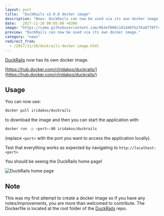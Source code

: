 ```yaml
---
layout: post
title:  "DuckRails v2.0.0 docker image"
description: "News: DuckRails can now be used via its own docker image."
date:   2017-11-10 00:05:00 +0300
image: "https://camo.githubusercontent.com/063ef000c181d49fb2f6a8f70ffcc5125755a577/687474703a2f2f692e696d6775722e636f6d2f33686d3047616a2e706e67"
preview: "DuckRails can now be used via its own docker image."
category: "news"
redirect_from:
  - /2017/11/10/duckrails-docker-image.html
---
```


[DuckRails](https://github.com/iridakos/duckrails) now has its own docker image.

[https://hub.docker.com/r/iridakos/duckrails/](https://hub.docker.com/r/iridakos/duckrails/)

## Usage

You can now use:

```bash
docker pull iridakos/duckrails
```

to download the image and then you can start the application with:

```bash
docker run -p <port>:80 iridakos/duckrails
```
(replace `<port>` with the port you want to access the application locally).

Test that everything works as expected by navigating to
`http://localhost:<port>`

You should be seeing the DuckRails home page!

![DuckRails home page](https://i.imgur.com/EINIB2h.png)

## Note
This was my first attempt to create a docker image so if you have any notes/improvements, you are more than welcomed to contribute. The Dockerfile is located at the root folder of the [DuckRails](https://github.com/iridakos/duckrails/blob/master/Dockerfile) repo.
